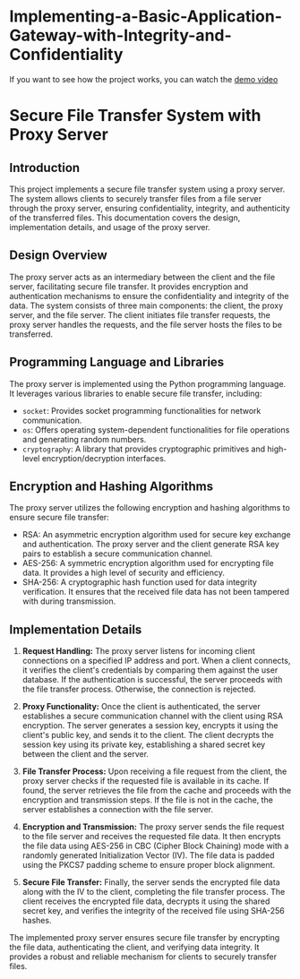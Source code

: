 # Implementing-a-Basic-Application-Gateway-with-Integrity-and-Confidentiality

If you want to see how the project works, you can watch the [demo video](https://youtu.be/1DfqPWBaQSg)

# Secure File Transfer System with Proxy Server

## Introduction

This project implements a secure file transfer system using a proxy server. The system allows clients to securely transfer files from a file server through the proxy server, ensuring confidentiality, integrity, and authenticity of the transferred files. This documentation covers the design, implementation details, and usage of the proxy server.

## Design Overview

The proxy server acts as an intermediary between the client and the file server, facilitating secure file transfer. It provides encryption and authentication mechanisms to ensure the confidentiality and integrity of the data. The system consists of three main components: the client, the proxy server, and the file server. The client initiates file transfer requests, the proxy server handles the requests, and the file server hosts the files to be transferred.

## Programming Language and Libraries

The proxy server is implemented using the Python programming language. It leverages various libraries to enable secure file transfer, including:

- `socket`: Provides socket programming functionalities for network communication.
- `os`: Offers operating system-dependent functionalities for file operations and generating random numbers.
- `cryptography`: A library that provides cryptographic primitives and high-level encryption/decryption interfaces.

## Encryption and Hashing Algorithms

The proxy server utilizes the following encryption and hashing algorithms to ensure secure file transfer:

- RSA: An asymmetric encryption algorithm used for secure key exchange and authentication. The proxy server and the client generate RSA key pairs to establish a secure communication channel.
- AES-256: A symmetric encryption algorithm used for encrypting file data. It provides a high level of security and efficiency.
- SHA-256: A cryptographic hash function used for data integrity verification. It ensures that the received file data has not been tampered with during transmission.

## Implementation Details

1. **Request Handling:**
The proxy server listens for incoming client connections on a specified IP address and port. When a client connects, it verifies the client's credentials by comparing them against the user database. If the authentication is successful, the server proceeds with the file transfer process. Otherwise, the connection is rejected.

2. **Proxy Functionality:**
Once the client is authenticated, the server establishes a secure communication channel with the client using RSA encryption. The server generates a session key, encrypts it using the client's public key, and sends it to the client. The client decrypts the session key using its private key, establishing a shared secret key between the client and the server.

3. **File Transfer Process:**
Upon receiving a file request from the client, the proxy server checks if the requested file is available in its cache. If found, the server retrieves the file from the cache and proceeds with the encryption and transmission steps. If the file is not in the cache, the server establishes a connection with the file server.

4. **Encryption and Transmission:**
The proxy server sends the file request to the file server and receives the requested file data. It then encrypts the file data using AES-256 in CBC (Cipher Block Chaining) mode with a randomly generated Initialization Vector (IV). The file data is padded using the PKCS7 padding scheme to ensure proper block alignment.

5. **Secure File Transfer:**
Finally, the server sends the encrypted file data along with the IV to the client, completing the file transfer process. The client receives the encrypted file data, decrypts it using the shared secret key, and verifies the integrity of the received file using SHA-256 hashes.

The implemented proxy server ensures secure file transfer by encrypting the file data, authenticating the client, and verifying data integrity. It provides a robust and reliable mechanism for clients to securely transfer files.


